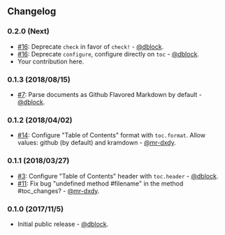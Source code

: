 ## Changelog

### 0.2.0 (Next)

* [#16](https://github.com/dblock/danger-toc/pull/16): Deprecate `check` in favor of `check!` - [@dblock](https://github.com/dblock).
* [#16](https://github.com/dblock/danger-toc/pull/16): Deprecate `configure`, configure directly on `toc` - [@dblock](https://github.com/dblock).
* Your contribution here.

### 0.1.3 (2018/08/15)

* [#7](https://github.com/dblock/danger-toc/issues/7): Parse documents as Github Flavored Markdown by default - [@dblock](https://github.com/dblock).

### 0.1.2 (2018/04/02)

* [#14](https://github.com/dblock/danger-toc/pull/14): Configure "Table of Contents" format with `toc.format`. Allow values: github (by default) and kramdown - [@mr-dxdy](https://github.com/mr-dxdy).

### 0.1.1 (2018/03/27)

* [#3](https://github.com/dblock/danger-toc/issues/3): Configure "Table of Contents" header with `toc.header` - [@dblock](https://github.com/dblock).
* [#11](https://github.com/dblock/danger-toc/pull/11): Fix bug "undefined method #filename" in the method #toc_changes? - [@mr-dxdy](https://github.com/mr-dxdy).

### 0.1.0 (2017/11/5)

* Initial public release - [@dblock](https://github.com/dblock).
